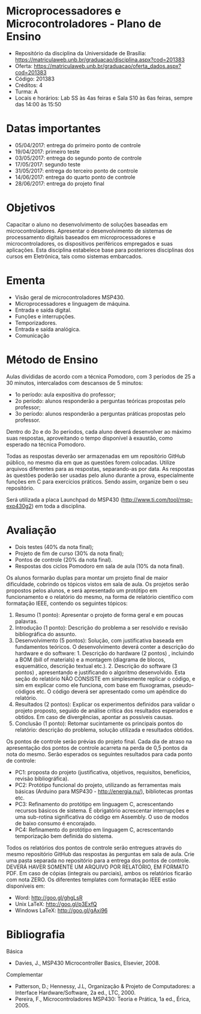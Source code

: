 # Microprocessadores e Microcontroladores - Plano de Ensino

- Repositório da disciplina da Universidade de Brasília: https://matriculaweb.unb.br/graduacao/disciplina.aspx?cod=201383
- Oferta: https://matriculaweb.unb.br/graduacao/oferta_dados.aspx?cod=201383
- Código: 201383
- Créditos: 4
- Turma: A
- Locais e horários: Lab SS às 4as feiras e Sala S10 às 6as feiras, sempre das 14:00 às 15:50

# Datas importantes

- 05/04/2017: entrega do primeiro ponto de controle
- 19/04/2017: primeiro teste
- 03/05/2017: entrega do segundo ponto de controle
- 17/05/2017: segundo teste
- 31/05/2017: entrega do terceiro ponto de controle
- 14/06/2017: entrega do quarto ponto de controle
- 28/06/2017: entrega do projeto final

# Objetivos

Capacitar o aluno no desenvolvimento de soluções baseadas em microcontroladores. Apresentar o desenvolvimento de sistemas de processamento digitais baseados em microprocessadores e microcontroladores, os dispositivos periféricos empregados e suas aplicações. Esta disciplina estabelece base para posteriores disciplinas dos cursos em Eletrônica, tais como sistemas embarcados.

# Ementa

- Visão geral de microcontroladores MSP430.
- Microprocessadores e linguagem de máquina.
- Entrada e saída digital.
- Funções e interrupções.
- Temporizadores.
- Entrada e saída analógica.
- Comunicação

# Método de Ensino

Aulas divididas de acordo com a técnica Pomodoro, com 3 períodos de 25 a 30 minutos, intercalados com descansos de 5 minutos:

- 1o período: aula expositiva do professor;
- 2o período: alunos responderão a perguntas teóricas propostas pelo professor;
- 3o período: alunos responderão a perguntas práticas propostas pelo professor.

Dentro do 2o e do 3o períodos, cada aluno deverá desenvolver ao máximo suas respostas, aproveitando o tempo disponível à exaustão, como esperado na técnica Pomodoro.

Todas as respostas deverão ser armazenadas em um repositório GitHub público, no mesmo dia em que as questões forem colocadas. Utilize arquivos diferentes para as respostas, separando-as por data. As respostas às questões poderão ser usadas pelo aluno durante a prova, especialmente funções em C para exercícios práticos. Sendo assim, organize bem o seu repositório.

Será utilizada a placa Launchpad do MSP430 (http://www.ti.com/tool/msp-exp430g2) em toda a disciplina.

# Avaliação

- Dois testes (40% da nota final);
- Projeto de fim de curso (30% da nota final);
- Pontos de controle (20% da nota final).
- Respostas dos ciclos Pomodoro em sala de aula (10% da nota final).

Os alunos formarão duplas para montar um projeto final de maior dificuldade, cobrindo os tópicos vistos em sala de aula. Os projetos serão propostos pelos alunos, e será apresentado um protótipo em funcionamento e o relatório do mesmo, na forma de relatório científico com formatação IEEE, contendo os seguintes tópicos:

  1. Resumo (1 ponto): Apresentar o projeto de forma geral e em poucas palavras.
  2. Introdução (1 ponto): Descrição do problema a ser resolvido e revisão bibliográfica do assunto.
  3. Desenvolvimento (5 pontos): Solução, com justificativa baseada em fundamentos teóricos. O desenvolvimento deverá conter a descrição do hardware e do software:
    1. Descrição do hardware (2 pontos) , incluindo a BOM (bill of materials) e a montagem (diagrama de blocos, esquemático, descrição textual etc.).
    2. Descrição do software (3 pontos) , apresentando e justificando o algoritmo desenvolvido. Esta seção do relatório NÃO CONSISTE em simplesmente replicar o código, e sim em explicar como ele funciona, com base em fluxogramas, pseudo-códigos etc. O código deverá ser apresentado como um apêndice do relatório.
  4. Resultados (2 pontos): Explicar os experimentos definidos para validar o projeto proposto, seguido de análise crítica dos resultados esperados e obtidos. Em caso de divergências, apontar as possíveis causas.
  5. Conclusão (1 ponto): Retomar sucintamente os principais pontos do relatório: descrição do problema, solução utilizada e resultados obtidos.

Os pontos de controle serão prévias do projeto final. Cada dia de atraso na apresentação dos pontos de controle acarreta na perda de 0,5 pontos da nota do mesmo. Serão esperados os seguintes resultados para cada ponto de controle:

- PC1: proposta do projeto (justificativa, objetivos, requisitos, benefícios, revisão bibliográfica).
- PC2: Protótipo funcional do projeto, utilizando as ferramentas mais básicas (Arduino para MSP430 - http://energia.nu/), bibliotecas prontas etc.
- PC3: Refinamento do protótipo em linguagem C, acrescentando recursos básicos de sistema. É obrigatório acrescentar interrupções e uma sub-rotina significativa do código em Assembly. O uso de modos de baixo consumo é encorajado.
- PC4: Refinamento do protótipo em linguagem C, acrescentando temporização bem definida do sistema.

Todos os relatórios dos pontos de controle serão entregues através do mesmo repositório GitHub das respostas às perguntas em sala de aula. Crie uma pasta separada no repositório para a entrega dos pontos de controle. DEVERÁ HAVER SOMENTE UM ARQUIVO POR RELATÓRIO, EM FORMATO PDF. Em caso de cópias (integrais ou parciais), ambos os relatórios ficarão com nota ZERO. Os diferentes templates com formatação IEEE estão disponíveis em:

- Word: http://goo.gl/ghgLsR
- Unix LaTeX: http://goo.gl/p3ExfQ
- Windows LaTeX: http://goo.gl/gAxi96

# Bibliografia

Básica

- Davies, J., MSP430 Microcontroller Basics, Elsevier, 2008.

Complementar

- Patterson, D.; Hennessy, J.L, Organização & Projeto de Computadores: a Interface Hardware/Software, 2a ed., LTC, 2000.
- Pereira, F., Microcontroladores MSP430: Teoria e Prática, 1a ed., Érica, 2005.
